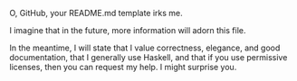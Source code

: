 O, GitHub, your README.md template irks me.

I imagine that in the future, more information will adorn this file.

In the meantime, I will state that I value correctness, elegance, and good documentation, that I generally use Haskell, and that if you use permissive licenses, then you can request my help.  I might surprise you.
